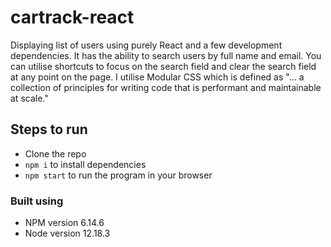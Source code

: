 # cartrack-react
Displaying list of users using purely React and a few development dependencies.
It has the ability to search users by full name and email. You can utilise shortcuts to focus on the search field and clear the search field at any point on the page. I utilise Modular CSS which is defined as "... a collection of principles for writing code that is performant and maintainable at scale."

## Steps to run

- Clone the repo
- `npm i` to install dependencies
- `npm start` to run the program in your browser

### Built using

- NPM version 6.14.6
- Node version 12.18.3

